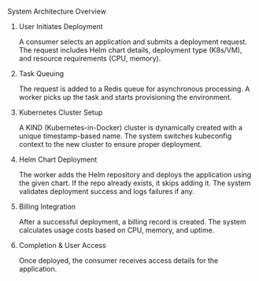 System Architecture Overview
1. User Initiates Deployment

   A consumer selects an application and submits a deployment request.
   The request includes Helm chart details, deployment type (K8s/VM), and resource requirements (CPU, memory).

2. Task Queuing

   The request is added to a Redis queue for asynchronous processing.
   A worker picks up the task and starts provisioning the environment.

3. Kubernetes Cluster Setup

   A KIND (Kubernetes-in-Docker) cluster is dynamically created with a unique timestamp-based name.
   The system switches kubeconfig context to the new cluster to ensure proper deployment.

4. Helm Chart Deployment

   The worker adds the Helm repository and deploys the application using the given chart.
   If the repo already exists, it skips adding it.
   The system validates deployment success and logs failures if any.

5. Billing Integration

   After a successful deployment, a billing record is created.
   The system calculates usage costs based on CPU, memory, and uptime.

6. Completion & User Access

   Once deployed, the consumer receives access details for the application.

